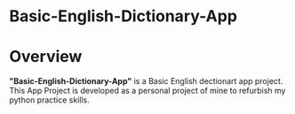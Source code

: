# Basic-English-Dictionary-App

<h1> Overview </h1> 

**"Basic-English-Dictionary-App"** is a Basic English dectionart app project. This App Project is developed as a personal project of mine to refurbish my python practice skills.
